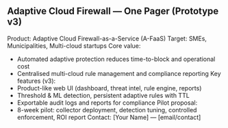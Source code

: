 
Adaptive Cloud Firewall — One Pager (Prototype v3)
-------------------------------------------------
Product: Adaptive Cloud Firewall-as-a-Service (A-FaaS)
Target: SMEs, Municipalities, Multi-cloud startups
Core value:
- Automated adaptive protection reduces time-to-block and operational cost
- Centralised multi-cloud rule management and compliance reporting
Key features (v3):
- Product-like web UI (dashboard, threat intel, rule engine, reports)
- Threshold & ML detection, persistent adaptive rules with TTL
- Exportable audit logs and reports for compliance
Pilot proposal:
- 8-week pilot: collector deployment, detection tuning, controlled enforcement, ROI report
Contact: [Your Name] — [email/contact]
